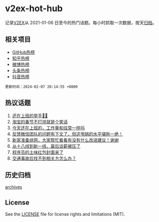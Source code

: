 # v2ex-hot-hub

 记录[V2EX](https://www.v2ex.com/)从 2021-01-06 日至今的热门话题。每小时抓取一次数据，按天[归档](archives)。
 
 ## 相关项目

- [GitHub热榜](https://github.com/lonnyzhang423/github-hot-hub)
- [知乎热榜](https://github.com/lonnyzhang423/zhihu-hot-hub)
- [微博热榜](https://github.com/lonnyzhang423/weibo-hot-hub)
- [头条热榜](https://github.com/lonnyzhang423/toutiao-hot-hub)
- [抖音热榜](https://github.com/lonnyzhang423/douyin-hot-hub)


 `更新时间：2024-02-07 20:14:55 +0800`

## 热议话题

1. [还在上班的举手🙋‍♂️](https://www.v2ex.com/t/1014798)
1. [淘宝的春节不打烊就是个笑话](https://www.v2ex.com/t/1014782)
1. [今天还在上班的，工作量和往常一样吗](https://www.v2ex.com/t/1014832)
1. [反馈微信团队的问题有下文了，但这甩锅的水平堪称一绝！](https://www.v2ex.com/t/1014806)
1. [新家准备组网，大家帮忙看看有没有什么改进建议！谢谢](https://www.v2ex.com/t/1014838)
1. [从十八线到新一线，最后谈薪被压了](https://www.v2ex.com/t/1014826)
1. [程序员的土味红包封面来了](https://www.v2ex.com/t/1014878)
1. [交通事故后找不到相关方怎么办？](https://www.v2ex.com/t/1014887)

## 历史归档

[archives](archives)

## License

See the [LICENSE](LICENSE) file for license rights and limitations (MIT).
